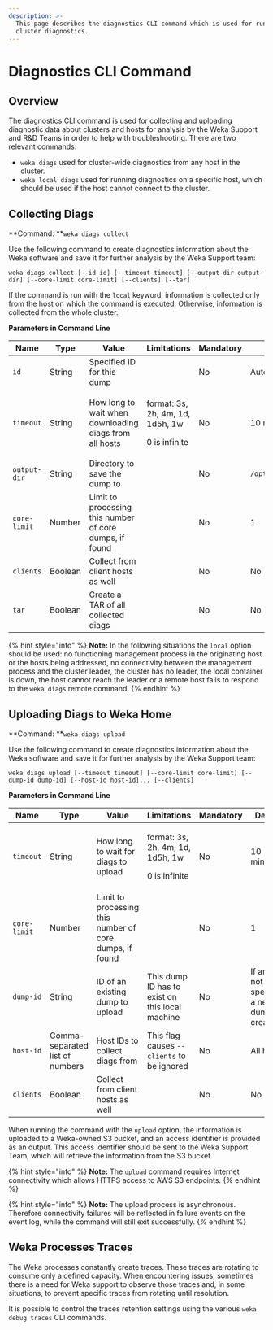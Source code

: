 ```yaml
---
description: >-
  This page describes the diagnostics CLI command which is used for running
  cluster diagnostics.
---
```


# Diagnostics CLI Command

## Overview

The diagnostics CLI command is used for collecting and uploading diagnostic data about clusters and hosts for analysis by the Weka Support and R\&D Teams in order to help with troubleshooting. There are two relevant commands:

* `weka diags` used for cluster-wide diagnostics from any host in the cluster.
* `weka local diags` used for running diagnostics on a specific host, which should be used if the host cannot connect to the cluster.

## Collecting Diags

**Command: **`weka diags collect`

Use the following command to create diagnostics information about the Weka software and save it for further analysis by the Weka Support team:

`weka diags collect [--id id] [--timeout timeout] [--output-dir output-dir] [--core-limit core-limit] [--clients] [--tar]`

If the command is run with the `local` keyword, information is collected only from the host on which the command is executed. Otherwise, information is collected from the whole cluster. 

**Parameters in Command Line**

| **Name**     | **Type** | **Value**                                               | **Limitations**                                              | **Mandatory** | **Default**       |
| ------------ | -------- | ------------------------------------------------------- | ------------------------------------------------------------ | ------------- | ----------------- |
| `id`         | String   | Specified ID for this dump                              |                                                              | No            | Auto-generated    |
| `timeout`    | String   | How long to wait when downloading diags from all hosts  | <p>format: 3s, 2h, 4m, 1d, 1d5h, 1w </p><p>0 is infinite</p> | No            | 10 minutes        |
| `output-dir` | String   | Directory to save the  dump to                          |                                                              | No            | `/opt/weka/diags` |
| `core-limit` | Number   | Limit to processing this number of core dumps, if found |                                                              | No            | 1                 |
| `clients`    | Boolean  | Collect from client hosts as well                       |                                                              | No            | No                |
| `tar`        | Boolean  | Create a TAR of all collected diags                     |                                                              | No            | No                |

{% hint style="info" %}
**Note:** In the following situations the `local` option should be used: no functioning management process in the originating host or the hosts being addressed, no connectivity between the management process and the cluster leader, the cluster has no leader, the local container is down, the host cannot reach the leader or a remote host fails to respond to the `weka diags` remote command.
{% endhint %}

## Uploading Diags to Weka Home

**Command: **`weka diags upload`

Use the following command to create diagnostics information about the Weka software and save it for further analysis by the Weka Support team:

`weka diags upload [--timeout timeout] [--core-limit core-limit] [--dump-id dump-id] [--host-id host-id]... [--clients]`

**Parameters in Command Line**

| **Name**     | **Type**                        | **Value**                                               | **Limitations**                                              | **Mandatory** | **Default**                                      |
| ------------ | ------------------------------- | ------------------------------------------------------- | ------------------------------------------------------------ | ------------- | ------------------------------------------------ |
| `timeout`    | String                          | How long to wait for diags to upload                    | <p>format: 3s, 2h, 4m, 1d, 1d5h, 1w </p><p>0 is infinite</p> | No            | 10 minutes                                       |
| `core-limit` | Number                          | Limit to processing this number of core dumps, if found |                                                              | No            | 1                                                |
| `dump-id`    | String                          | ID of an existing dump to upload                        | This dump ID has to exist on this local machine              | No            | If an ID is not specified, a new dump is created |
| `host-id`    | Comma-separated list of numbers | Host IDs to collect diags from                          | This flag causes `--clients` to be ignored                   | No            | All hosts                                        |
| `clients`    | Boolean                         | Collect from client hosts as well                       |                                                              | No            | No                                               |

When running the command with the `upload` option, the information is uploaded to a Weka-owned S3 bucket, and an access identifier is provided as an output. This access identifier should be sent to the Weka Support Team, which will retrieve the information from the S3 bucket.

{% hint style="info" %}
**Note:** The `upload` command requires Internet connectivity which allows HTTPS access to AWS S3 endpoints.
{% endhint %}

{% hint style="info" %}
**Note:** The upload process is asynchronous. Therefore connectivity failures will be reflected in failure events on the event log, while the command will still exit successfully.
{% endhint %}

## Weka Processes Traces

The Weka processes constantly create traces. These traces are rotating to consume only a defined capacity. When encountering issues, sometimes there is a need for Weka support to observe those traces and, in some situations, to prevent specific traces from rotating until resolution.

It is possible to control the traces retention settings using the various `weka debug traces` CLI commands.

